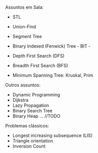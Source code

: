 Assuntos em Sala:
- STL

- Union-Find
- Segment Tree
- Binary Indexed (Fenwick) Tree - BIT -

- Depth First Search (DFS)
- Breadth First Search (BFS)
- Minimum Spanning Tree: Kruskal, Prim


Outros assuntos:
- Dynamic Programming
- Dijkstra
- Lazy Propagation
- Binary Search Tree
- Binary Heap
... //TODO

Problemas clássicos:
- Longest increasing subsequence (LIS)
- Triangle orientation
- Inversion Count
